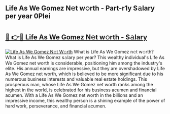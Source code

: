 ## Life As We Gomez N𝚎t w𝚘rth - Part-r1y S𝚊lary per year 0Plei

# <h2><a href="http://gc05279.nevu.top/?p=Life+As+We+Gomez">🔗 👉🔴 Life As We Gomez N𝚎t w𝚘rth - S𝚊lary</a></h2>

[![Life As We Gomez N𝚎t W𝚘rth](https://i.imgur.com/Oavwk0R.jpeg)](http://gc05279.nevu.top/?p=Life+As+We+Gomez)
What is Life As We Gomez n𝚎t w𝚘rth? What is Life As We Gomez s𝚊lary per year?
This wealthy individual's Life As We Gomez net worth is considerable, positioning him among the industry's elite. His annual earnings are impressive, but they are overshadowed by Life As We Gomez net worth, which is believed to be more significant due to his numerous business interests and valuable real estate holdings. This prosperous man, whose Life As We Gomez net worth ranks among the highest in the world, is celebrated for his business acumen and financial acumen. With a Life As We Gomez net worth in the billions and an impressive income, this wealthy person is a shining example of the power of hard work, perseverance, and financial acumen.
